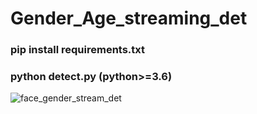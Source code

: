 # Gender_Age_streaming_det
### pip install requirements.txt 
### python detect.py  (python>=3.6)
![face_gender_stream_det](https://user-images.githubusercontent.com/44718189/222624870-0ffed099-b01f-4152-901d-74e175c6aebd.JPG)
